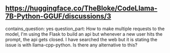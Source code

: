 ## https://huggingface.co/TheBloke/CodeLlama-7B-Python-GGUF/discussions/3

contains_question: yes
question_part: How to make multiple requests to the model, I'm using the Flask to build an api but whenever a new user hits the prompt, the api gets closed. I have searched the web but it is stating the issue is with llama-cpp-python. Is there any alternative to this?